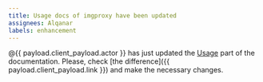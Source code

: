 ```yaml
---
title: Usage docs of imgproxy have been updated
assignees: Alqanar
labels: enhancement
---
```

@{{ payload.client_payload.actor }} has just updated the [Usage](https://docs.imgproxy.net/usage) part of the documentation.
Please, check [the difference]({{ payload.client_payload.link }}) and make the necessary changes.
